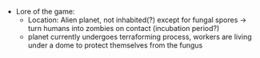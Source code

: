 * Lore of the game:
  * Location: Alien planet, not inhabited(?) except for fungal spores -> turn humans into zombies on contact (incubation period?)
  * planet currently undergoes terraforming process, workers are living under a dome to protect themselves from the fungus
